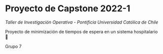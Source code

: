 # Proyecto de Capstone 2022-1
_Taller de Investigación Operativa - Pontificia Universidad Católica de Chile_


Proyecto de minimización de tiempos de espera en un sistema hospitalario 🏥

Grupo 7 
